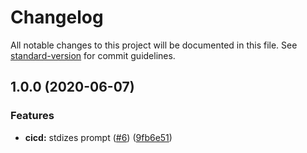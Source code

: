 # Changelog

All notable changes to this project will be documented in this file. See [standard-version](https://github.com/conventional-changelog/standard-version) for commit guidelines.

## 1.0.0 (2020-06-07)


### Features

* **cicd:** stdizes prompt ([#6](https://github.com/p6m7g8/p6df-go/issues/6)) ([9fb6e51](https://github.com/p6m7g8/p6df-go/commit/9fb6e5165e792314598d5737e1ed3be84493cc0e))
